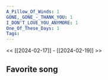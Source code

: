 ```yaml
---
A_Pillow_Of_Winds: 1
GONE,_GONE_-_THANK_YOU: 1
I_DON'T_LOVE_YOU_ANYMORE: 1
One_Of_These_Days: 1
Tags: 
---
```

 << [[2024-02-17]] - [[2024-02-19]] >> 
## Favorite song

